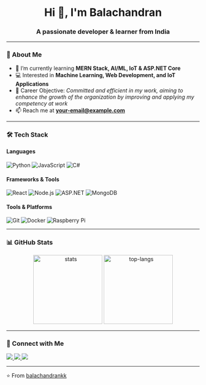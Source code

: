 <h1 align="center">Hi 👋, I'm Balachandran</h1>
<h3 align="center">A passionate developer & learner from India</h3>

---

### 🚀 About Me
- 🌱 I’m currently learning **MERN Stack, AI/ML, IoT & ASP.NET Core**
- 💻 Interested in **Machine Learning, Web Development, and IoT Applications**
- 🎯 Career Objective: *Committed and efficient in my work, aiming to enhance the growth of the organization by improving and applying my competency at work*
- 📫 Reach me at **your-email@example.com**

---

### 🛠️ Tech Stack

#### Languages  
![Python](https://img.shields.io/badge/Python-3776AB?style=for-the-badge&logo=python&logoColor=white)
![JavaScript](https://img.shields.io/badge/JavaScript-FFD43B?style=for-the-badge&logo=javascript&logoColor=black)
![C#](https://img.shields.io/badge/C%23-68217A?style=for-the-badge&logo=c-sharp&logoColor=white)

#### Frameworks & Tools  
![React](https://img.shields.io/badge/React-20232a?style=for-the-badge&logo=react&logoColor=61DAFB)
![Node.js](https://img.shields.io/badge/Node.js-339933?style=for-the-badge&logo=node.js&logoColor=white)
![ASP.NET](https://img.shields.io/badge/ASP.NET-512BD4?style=for-the-badge&logo=dotnet&logoColor=white)
![MongoDB](https://img.shields.io/badge/MongoDB-4EA94B?style=for-the-badge&logo=mongodb&logoColor=white)

#### Tools & Platforms  
![Git](https://img.shields.io/badge/Git-F1502F?style=for-the-badge&logo=git&logoColor=white)
![Docker](https://img.shields.io/badge/Docker-0db7ed?style=for-the-badge&logo=docker&logoColor=white)
![Raspberry Pi](https://img.shields.io/badge/Raspberry%20Pi-C51A4A?style=for-the-badge&logo=raspberrypi&logoColor=white)

---

### 📊 GitHub Stats
<p align="center">
  <img src="https://github-readme-stats.vercel.app/api?username=balachandrankk&show_icons=true&theme=tokyonight" alt="stats" height="180"/>
  <img src="https://github-readme-stats.vercel.app/api/top-langs/?username=balachandrankk&layout=compact&theme=tokyonight" alt="top-langs" height="180"/>
</p>

---

### 🔗 Connect with Me
<p align="left">
  <a href="https://linkedin.com/in/your-linkedin" target="_blank">
    <img src="https://img.shields.io/badge/LinkedIn-%230077B5.svg?&style=for-the-badge&logo=linkedin&logoColor=white" />
  </a>
  <a href="mailto:your-email@example.com" target="_blank">
    <img src="https://img.shields.io/badge/Gmail-D14836?&style=for-the-badge&logo=gmail&logoColor=white" />
  </a>
  <a href="https://github.com/balachandrankk" target="_blank">
    <img src="https://img.shields.io/badge/GitHub-333?style=for-the-badge&logo=github&logoColor=white" />
  </a>
</p>

---

⭐️ From [balachandrankk](https://github.com/balachandrankk)
